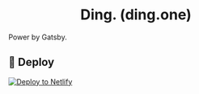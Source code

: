 <h1 align="center">
  Ding. (ding.one)
</h1>

Power by Gatsby.

## 💫 Deploy

[![Deploy to Netlify](https://www.netlify.com/img/deploy/button.svg)](https://app.netlify.com/start/deploy?repository=https://github.com/gatsbyjs/gatsby-starter-default)
